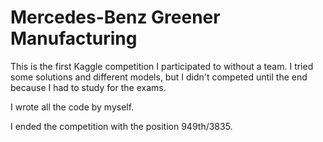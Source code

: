 # Mercedes-Benz Greener Manufacturing

This is the first Kaggle competition I participated to without a team.
I tried some solutions and different models, but I didn't competed until the end because I had to study for the exams.

I wrote all the code by myself.

I ended the competition with the position 949th/3835.
